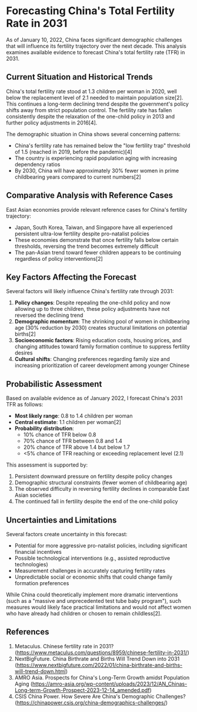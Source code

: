 # Forecasting China's Total Fertility Rate in 2031

As of January 10, 2022, China faces significant demographic challenges that will influence its fertility trajectory over the next decade. This analysis examines available evidence to forecast China's total fertility rate (TFR) in 2031.

## Current Situation and Historical Trends

China's total fertility rate stood at 1.3 children per woman in 2020, well below the replacement level of 2.1 needed to maintain population size[2]. This continues a long-term declining trend despite the government's policy shifts away from strict population control. The fertility rate has fallen consistently despite the relaxation of the one-child policy in 2013 and further policy adjustments in 2016[4].

The demographic situation in China shows several concerning patterns:

- China's fertility rate has remained below the "low fertility trap" threshold of 1.5 (reached in 2019, before the pandemic)[4]
- The country is experiencing rapid population aging with increasing dependency ratios
- By 2030, China will have approximately 30% fewer women in prime childbearing years compared to current numbers[2]

## Comparative Analysis with Reference Cases

East Asian economies provide relevant reference cases for China's fertility trajectory:

- Japan, South Korea, Taiwan, and Singapore have all experienced persistent ultra-low fertility despite pro-natalist policies
- These economies demonstrate that once fertility falls below certain thresholds, reversing the trend becomes extremely difficult
- The pan-Asian trend toward fewer children appears to be continuing regardless of policy interventions[2]

## Key Factors Affecting the Forecast

Several factors will likely influence China's fertility rate through 2031:

1. **Policy changes**: Despite repealing the one-child policy and now allowing up to three children, these policy adjustments have not reversed the declining trend
2. **Demographic momentum**: The shrinking pool of women in childbearing age (30% reduction by 2030) creates structural limitations on potential births[2]
3. **Socioeconomic factors**: Rising education costs, housing prices, and changing attitudes toward family formation continue to suppress fertility desires
4. **Cultural shifts**: Changing preferences regarding family size and increasing prioritization of career development among younger Chinese

## Probabilistic Assessment

Based on available evidence as of January 2022, I forecast China's 2031 TFR as follows:

- **Most likely range**: 0.8 to 1.4 children per woman
- **Central estimate**: 1.1 children per woman[2]
- **Probability distribution**:
  - 10% chance of TFR below 0.8
  - 70% chance of TFR between 0.8 and 1.4
  - 20% chance of TFR above 1.4 but below 1.7
  - <5% chance of TFR reaching or exceeding replacement level (2.1)

This assessment is supported by:

1. Persistent downward pressure on fertility despite policy changes
2. Demographic structural constraints (fewer women of childbearing age)
3. The observed difficulty in reversing fertility declines in comparable East Asian societies
4. The continued fall in fertility despite the end of the one-child policy

## Uncertainties and Limitations

Several factors create uncertainty in this forecast:

- Potential for more aggressive pro-natalist policies, including significant financial incentives
- Possible technological interventions (e.g., assisted reproductive technologies)
- Measurement challenges in accurately capturing fertility rates
- Unpredictable social or economic shifts that could change family formation preferences

While China could theoretically implement more dramatic interventions (such as a "massive and unprecedented test tube baby program"), such measures would likely face practical limitations and would not affect women who have already had children or chosen to remain childless[2].

## References

1. Metaculus. Chinese fertility rate in 2031? (https://www.metaculus.com/questions/8959/chinese-fertility-in-2031/)
2. NextBigFuture. China Birthrate and Births Will Trend Down into 2031 (https://www.nextbigfuture.com/2022/01/china-birthrate-and-births-will-trend-down.html)
3. AMRO Asia. Prospects for China's Long-Term Growth amidst Population Aging (https://amro-asia.org/wp-content/uploads/2023/12/AN_Chinas-Long-term-Growth-Prospect-2023-12-14_amended.pdf)
4. CSIS China Power. How Severe Are China's Demographic Challenges? (https://chinapower.csis.org/china-demographics-challenges/)